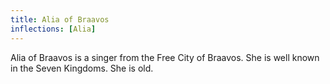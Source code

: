 ```yaml
---
title: Alia of Braavos
inflections: [Alia]
---
```


Alia of Braavos is a singer from the Free City of Braavos. She is well known in the Seven Kingdoms. She is old.



